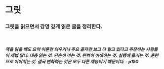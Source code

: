# 그릿

### 그릿을 읽으면서 감명 깊게 읽은 글을 정리한다.

<br />

##### 책을 읽을 때도 요약 이론만 외우거나 주요 골자만 보고 다 알고 있다고 주장하는 사람들이 제법 많다. 대충 읽는 것. 단순히 아는 것. 완벽히 이해하는 것. 실행에 옮기는 것. 훈련으로 이어지는 것. 결국 변화하는 것은 모두 다른 재능이기 때문이다. - p150
